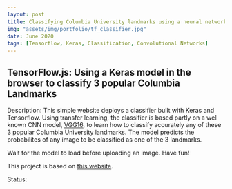 ```yaml
---
layout: post
title: Classifying Columbia University landmarks using a neural network
img: "assets/img/portfolio/tf_classifier.jpg"
date: June 2020
tags: [Tensorflow, Keras, Classification, Convolutional Networks]
---
```


## TensorFlow.js: Using a Keras model in the browser to classify 3 popular Columbia Landmarks

Description: This simple website deploys a classifier built with Keras and Tensorflow. Using transfer learning, the classifier is based partly on a well known CNN model, [VGG16](https://neurohive.io/en/popular-networks/vgg16/), to learn how to classify accurately any of these 3 popular Columbia University landmarks.
The model predicts the probabilites of any image to be classified as one of the 3 landmarks.

Wait for the model to load before uploading an image. Have fun!


This project is based on [this website](https://github.com/tensorflow/tfjs-examples/tree/master/mobilenet).

<style>
  .pred-container {
    margin-bottom: 20px;
  }

  .pred-container > div {
    display: inline-block;
    margin-right: 20px;
    vertical-align: top;
  }

  .row {
    display: table-row;
  }
  .cell {
    display: table-cell;
    padding-right: 20px;
  }

  #file-container {
    margin-bottom: 20px;
  }
</style>

<div class="tfjs-example-container">
  <section>
    <p class='section-head'>Status:</p>
    <div id="status"></div>
  </section>
  <section>
    <div id="file-container" style="display: none">
      Upload an image of any of the 3 landmarks:  <input type="file" id="files" name="files[]" multiple />
    </div>
    <div id="predictions"></div>
    <img style="display: none" id="cat" src="/assets/js/Lion1.jpg" width=256 height=256/>
  </section>
  <script src="/assets/js/index.js"></script>
</div>